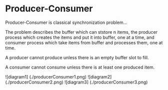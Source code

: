 # Producer-Consumer

  Producer-Consumer is classical synchronization problem...

  The problem describes the buffer which can ststore n items, the producer process which creates the items and put it into
buffer, one at a time, and consumer process which take items from buffer and processes them, one at time.

  A producer cannot produce unless there is an empty buffer slot to fill.
  
  A consumer cannot consume unless there is at least one produced item.

![diagram1]
(./producerConsumer1.png)
![diagram2]
(./producerConsumer2.png)
![diagram3]
(./producerConsumer3.png)